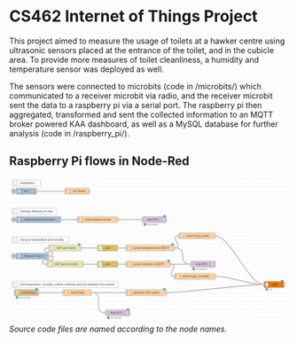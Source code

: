 # CS462 Internet of Things Project

This project aimed to measure the usage of toilets at a hawker centre using ultrasonic sensors placed at the entrance of the toilet, and in the cubicle area. To provide more measures of toilet cleanliness, a humidity and temperature sensor was deployed as well.

The sensors were connected to microbits (code in /microbits/) which communicated to a receiver microbit via radio, and the receiver microbit sent the data to a raspberry pi via a serial port. The raspberry pi then aggregated, transformed and sent the collected information to an MQTT broker powered KAA dashboard, as well as a MySQL database for further analysis (code in /raspberry_pi/).

## Raspberry Pi flows in Node-Red
![node-red flows](/images/rpi_flow.JPG?raw=true "node-red flows")
*Source code files are named according to the node names.*